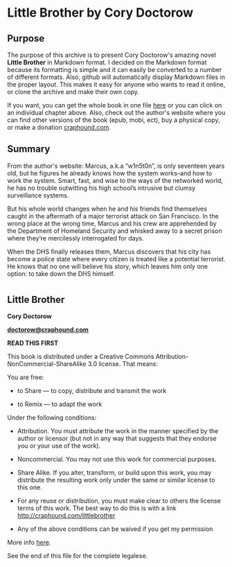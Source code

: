 # Little Brother by Cory Doctorow

## **Purpose**

The purpose of this archive is to present Cory Doctorow's amazing novel **Little Brother** in Markdown format.  I decided on the Markdown format because its formatting is simple and it can easily be converted to a number of different formats.  Also, github will automatically display Markdown files in the proper layout.  This makes it easy for anyone who wants to read it online, or clone the archive and make their own copy.


If you want, you can get the whole book in one file [here](/Whole-Book.md) or you can click on an individual chapter above.  Also, check out the author's website where you can find other versions of the book (epub, mobi, ect), buy a physical copy, or make a donation [craphound.com](http://craphound.com/littlebrother/about/).

## **Summary**

From the author's website:
Marcus, a.k.a “w1n5t0n”, is only seventeen years old, but he figures he already knows how the system works–and how to work the system. Smart, fast, and wise to the ways of the networked world, he has no trouble outwitting his high school’s intrusive but clumsy surveillance systems.

But his whole world changes when he and his friends find themselves caught in the aftermath of a major terrorist attack on San Francisco. In the wrong place at the wrong time, Marcus and his crew are apprehended by the Department of Homeland Security and whisked away to a secret prison where they’re mercilessly interrogated for days.

When the DHS finally releases them, Marcus discovers that his city has become a police state where every citizen is treated like a potential terrorist. He knows that no one will believe his story, which leaves him only one option: to take down the DHS himself.

#

#

## **Little Brother**

**Cory Doctorow**

**[doctorow@craphound.com](mailto:doctorow@craphound.com)**

**READ THIS FIRST**

This book is distributed under a Creative Commons Attribution-NonCommercial-ShareAlike 3.0 license. That means:

You are free:

*   to Share — to copy, distribute and transmit the work

*   to Remix — to adapt the work

Under the following conditions:

*   Attribution. You must attribute the work in the manner specified by the author or licensor (but not in any way that suggests that they endorse you or your use of the work).

*   Noncommercial. You may not use this work for commercial purposes.

*   Share Alike. If you alter, transform, or build upon this work, you may distribute the resulting work only under the same or similar license to this one.

*   For any reuse or distribution, you must make clear to others the license terms of this work. The best way to do this is with a link http://craphound.com/littlebrother

*   Any of the above conditions can be waived if you get my permission

More info [here](http://creativecommons.org/licenses/by-nc-sa/3.0/).

See the end of this file for the complete legalese.
